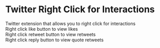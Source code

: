 # Twitter Right Click for Interactions
Twitter extension that allows you to right click for interactions <br />
Right click like button to view likes <br />
Right click retweet button to view retweets <br />
Right click reply button to view quote retweets <br />
  
